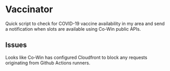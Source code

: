 # Vaccinator
Quick script to check for COVID-19 vaccine availability in my area and send a notification when slots are available using Co-Win public APIs.

## Issues
Looks like Co-Win has configured Cloudfront to block any requests originating from Github Actions runners.
